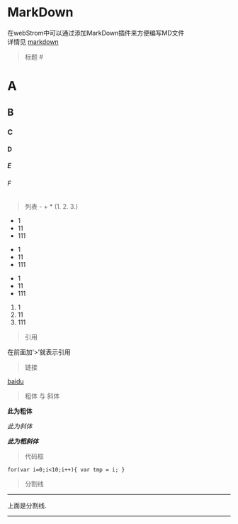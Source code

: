 # MarkDown

在webStrom中可以通过添加MarkDown插件来方便编写MD文件  
详情见 [markdown](http://blog.fens.me/webstorm-markdown/)

> 标题 #

# A
## B
### C
#### D
##### E
###### F

> 列表 - + * (1. 2. 3.)

- 1
- 11
- 111

+ 1
+ 11
+ 111

* 1
* 11
* 111

1. 1
2. 11
3. 111

> 引用 

在前面加‘>’就表示引用

> 链接

[baidu](https://www.baidu.com)

> 粗体 与 斜体

**此为粗体**

*此为斜体*

***此为粗斜体***

> 代码框

  `for(var i=0;i<10;i++){
    var tmp = i;
  }`

> 分割线

*** 
上面是分割线.
***

